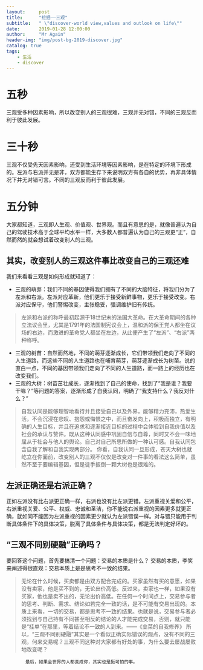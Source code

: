 ```yaml
---
layout:     post
title:      "挖掘——三观"
subtitle:   " \"discover-world view,values and outlook on life\""
date:       2019-01-28 12:00:00
author:     "Mr Again"
header-img: "img/post-bg-2019-discover.jpg"
catalog: true
tags:
    - 生活
    - discover
---
```



# 五秒

三观受多种因素影响，所以改变别人的三观很难，三观并无对错，不同的三观反而利于彼此发展。

# 三十秒
三观不仅受先天因素影响，还受到生活环境等因素影响，是在特定的环境下形成的。左派与右派并无是非，双方都能生存下来说明双方有各自的优势，再非具体情况下并无对错可言。不同的三观反而利于彼此发展。

# 五分钟
大家都知道，三观即人生观、价值观、世界观。而且有意思的是，就像普遍认为自己的驾驶技术高于全球平均水平一样，大多数人都普遍认为自己的三观更“正”，自然而然的就会想试着改变别人的三观。
## 其实，改变别人的三观这件事比改变自己的三观还难
我们来看看三观是如何形成就知道了：
* 三观的萌芽：我们不同的基因使得我们拥有了不同的大脑特征，将我们分为了左派和右派。左派对应革新，他们更乐于接受新鲜事物，更乐于接受改变。右派对应保守，他们警惕改变，主张稳妥，强调维护旧有传统。
>左派和右派的称呼最初起源于18世纪末的法国大革命。在大革命期间的各种立法议会里，尤其是1791年的法国制宪议会上，温和派的保王党人都坐在议场的右边，而激进的革命党人都坐在左边，从此便产生了“左派”、“右派”两种称呼。
* 三观的树苗：自然而然地，不同的萌芽逐渐成长，它们带领我们走向了不同的人生道路，而这些不同的人生道路也在哺育萌芽，萌芽逐渐成长为树苗。说的直白一点，不同的基因带领我们走向了不同的人生道路，而一路上的经历也在改变我们。
* 三观的大树：树苗茁壮成长，逐渐找到了自己的使命，找到了“我是谁？我要干嘛？”等问题的答案，逐渐形成了自我认同，明确了“我支持什么？我反对什么？”
>自我认同是能够理智地看待并且接受自己以及外界，能够精力充沛，热爱生活，不会沉浸在悲叹、抱怨或悔恨之中，而且奋发向上，积极而独立，有明确的人生目标，并且在追求和逐渐接近目标的过程中会体验到自我价值以及社会的承认与赞许。既从这种认同感中巩固自信与自尊，同时又不会一味地屈从于社会与他人的舆论。自己对自己所思所做的一种认可感。自我认同包含自我了解和自我实现两部分。
你看，自我认同一旦形成，苍天大树也就屹立在你面前，改变别人的三观不仅仅是改变对一件事的看法这么简单，虽然不至于要编辑基因，但是徒手扳倒一颗大树也是很难的。
## 左派正确还是右派正确？
正如左派没有比右派更正确一样，右派也没有比左派更错。左派重视关爱和公平，右派重视关爱、公平、权威、忠诚和圣洁，你不能说右派重视的因素更多就更正确，就如同不能因为左派重视的因素更少就认为左派错误一样。对与错只能用于判断具体条件下的具体决策，脱离了具体条件与具体决策，都是无法判定好坏的。
## “三观不同别硬融”正确吗？
要回答这个问题，首先要搞清一个问题：交易的本质是什么？
交易的本质，李笑来阐述得很直观：交易本质上是是思考不一致的结果。
>无论在什么时候，买卖都是由双方配合完成的。买家虽然有买的意愿，如果没有卖家，他是买不到的，无论出价高低。反过来，卖家也一样，如果没有买家，他也是卖不出的，无论出价高低。在任何一个时间点上，交易参与者的思考、判断、需求、结论如若完全一致的话，是不可能有交易出现的。本质上来看，一切的交易，都是思考不一致的结果。也就是说，交易参与者必须找到与自己持有不同甚至相反的结论的人才能完成交易，否则，就只能是“挂单”在那里，等着结论不一致的人到来。——《韭菜的自我修养》
所以，“三观不同别硬融”其实是一个看似正确实际错误的观点，没有不同的三观，何来交易呢？三观不同这种对大家都有好处的事，为什么要去屡战屡败地改变呢？

           最后，如果全世界的人都变成你，其实也是挺可怕的事。